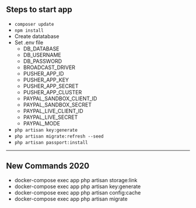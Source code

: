 ## Steps to start app

- `composer update`
- `npm install`
- Create datatabase
- Set .env file
    - DB_DATABASE
    - DB_USERNAME
    - DB_PASSWORD
    - BROADCAST_DRIVER
    - PUSHER_APP_ID
    - PUSHER_APP_KEY
    - PUSHER_APP_SECRET
    - PUSHER_APP_CLUSTER
    - PAYPAL_SANDBOX_CLIENT_ID
    - PAYPAL_SANDBOX_SECRET
    - PAYPAL_LIVE_CLIENT_ID
    - PAYPAL_LIVE_SECRET
    - PAYPAL_MODE
- `php artisan key:generate`
- `php artisan migrate:refresh --seed`
- `php artisan passport:install`

---

## New Commands 2020

- docker-compose exec app php artisan storage:link
- docker-compose exec app php artisan key:generate
- docker-compose exec app php artisan config:cache
- docker-compose exec app php artisan migrate

